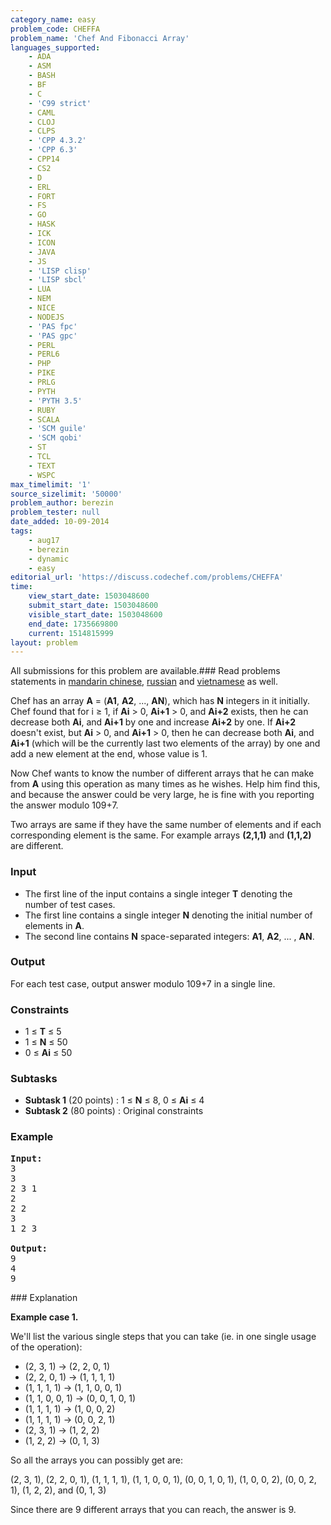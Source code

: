 ```yaml
---
category_name: easy
problem_code: CHEFFA
problem_name: 'Chef And Fibonacci Array'
languages_supported:
    - ADA
    - ASM
    - BASH
    - BF
    - C
    - 'C99 strict'
    - CAML
    - CLOJ
    - CLPS
    - 'CPP 4.3.2'
    - 'CPP 6.3'
    - CPP14
    - CS2
    - D
    - ERL
    - FORT
    - FS
    - GO
    - HASK
    - ICK
    - ICON
    - JAVA
    - JS
    - 'LISP clisp'
    - 'LISP sbcl'
    - LUA
    - NEM
    - NICE
    - NODEJS
    - 'PAS fpc'
    - 'PAS gpc'
    - PERL
    - PERL6
    - PHP
    - PIKE
    - PRLG
    - PYTH
    - 'PYTH 3.5'
    - RUBY
    - SCALA
    - 'SCM guile'
    - 'SCM qobi'
    - ST
    - TCL
    - TEXT
    - WSPC
max_timelimit: '1'
source_sizelimit: '50000'
problem_author: berezin
problem_tester: null
date_added: 10-09-2014
tags:
    - aug17
    - berezin
    - dynamic
    - easy
editorial_url: 'https://discuss.codechef.com/problems/CHEFFA'
time:
    view_start_date: 1503048600
    submit_start_date: 1503048600
    visible_start_date: 1503048600
    end_date: 1735669800
    current: 1514815999
layout: problem
---
```

All submissions for this problem are available.### Read problems statements in [mandarin chinese](http://www.codechef.com/download/translated/AUG17/mandarin/CHEFFA.pdf), [russian](http://www.codechef.com/download/translated/AUG17/russian/CHEFFA.pdf) and [vietnamese](http://www.codechef.com/download/translated/AUG17/vietnamese/CHEFFA.pdf) as well.

Chef has an array **A** = (**A1**, **A2**, ..., **AN**), which has **N** integers in it initially. Chef found that for i ≥ 1, if **Ai** > 0, **Ai+1** > 0, and **Ai+2** exists, then he can decrease both **Ai**, and **Ai+1** by one and increase **Ai+2** by one. If **Ai+2** doesn't exist, but **Ai** > 0, and **Ai+1** > 0, then he can decrease both **Ai**, and **Ai+1** (which will be the currently last two elements of the array) by one and add a new element at the end, whose value is 1.

Now Chef wants to know the number of different arrays that he can make from **A** using this operation as many times as he wishes. Help him find this, and because the answer could be very large, he is fine with you reporting the answer modulo 109+7.

Two arrays are same if they have the same number of elements and if each corresponding element is the same. For example arrays **(2,1,1)** and **(1,1,2)** are different.

### Input

- The first line of the input contains a single integer **T** denoting the number of test cases.
- The first line contains a single integer **N** denoting the initial number of elements in **A**.
- The second line contains **N** space-separated integers: **A1**, **A2**, ... , **AN**.

### Output

For each test case, output answer modulo 109+7 in a single line.

### Constraints

- 1 ≤ **T** ≤ 5
- 1 ≤ **N** ≤ 50
- 0 ≤ **Ai** ≤ 50

### Subtasks

- **Subtask 1** (20 points) : 1 ≤ **N** ≤ 8, 0 ≤ **Ai** ≤ 4
- **Subtask 2** (80 points) : Original constraints

### Example

<pre><b>Input:</b>
3
3
2 3 1
2
2 2
3
1 2 3

<b>Output:</b>
9
4
9
</pre>### Explanation

**Example case 1.**

We'll list the various single steps that you can take (ie. in one single usage of the operation):

- (2, 3, 1) → (2, 2, 0, 1)
- (2, 2, 0, 1) → (1, 1, 1, 1)
- (1, 1, 1, 1) → (1, 1, 0, 0, 1)
- (1, 1, 0, 0, 1) → (0, 0, 1, 0, 1)
- (1, 1, 1, 1) → (1, 0, 0, 2)
- (1, 1, 1, 1) → (0, 0, 2, 1)
- (2, 3, 1) → (1, 2, 2)
- (1, 2, 2) → (0, 1, 3)

So all the arrays you can possibly get are:

(2, 3, 1), (2, 2, 0, 1), (1, 1, 1, 1), (1, 1, 0, 0, 1), (0, 0, 1, 0, 1), (1, 0, 0, 2), (0, 0, 2, 1), (1, 2, 2), and (0, 1, 3)

Since there are 9 different arrays that you can reach, the answer is 9.

